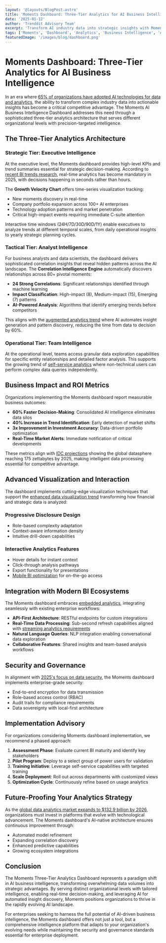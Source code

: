 ```yaml
---
layout: '@layouts/BlogPost.astro'
title: 'Moments Dashboard: Three-Tier Analytics for AI Business Intelligence'
date: '2025-01-12'
author: 'Trenddit Advisory Team'
excerpt: 'Transform AI industry data into strategic insights with Moments three-tier analytics dashboard featuring real-time KPIs, correlation intelligence, and factor analysis across strategic, tactical, and operational levels.'
tags: ['Moments', 'Dashboard', 'Analytics', 'Business Intelligence', 'AI Intelligence', 'Enterprise Strategy', 'Data Visualization']
featuredImage: '/images/blog/dashboard.png'
---
```


# Moments Dashboard: Three-Tier Analytics for AI Business Intelligence

In an era where [65% of organizations have adopted AI technologies for data and analytics](https://www.pwc.com/us/en/tech-effect/ai-analytics/ai-predictions.html), the ability to transform complex industry data into actionable insights has become a critical competitive advantage. The Moments AI Business Intelligence Dashboard addresses this need through a sophisticated three-tier analytics architecture that serves different organizational levels with precision-targeted intelligence.

## The Three-Tier Analytics Architecture

### Strategic Tier: Executive Intelligence

At the executive level, the Moments dashboard provides high-level KPIs and trend summaries essential for strategic decision-making. According to [recent BI trends research](https://www.thoughtspot.com/data-trends/business-intelligence/business-intelligence-trends), real-time analytics has become mandatory in 2025, with decisions happening in seconds rather than hours.

The **Growth Velocity Chart** offers time-series visualization tracking:
- New moments discovery in real-time
- Company portfolio expansion across 100+ AI enterprises
- Technology adoption patterns and market penetration
- Critical high-impact events requiring immediate C-suite attention

Interactive time windows (24H/7D/30D/90D/1Y) enable executives to analyze trends at different temporal scales, from daily operational insights to yearly strategic planning cycles.

### Tactical Tier: Analyst Intelligence

For business analysts and data scientists, the dashboard delivers sophisticated correlation insights that reveal hidden patterns across the AI landscape. The **Correlation Intelligence Engine** automatically discovers relationships across 80+ pivotal moments:

- **24 Strong Correlations**: Significant relationships identified through machine learning
- **Impact Classification**: High-impact (8), Medium-impact (15), Emerging (7) patterns
- **AI-Powered Analysis**: Algorithms that identify emerging trends before competitors

This aligns with the [augmented analytics trend](https://www.rib-software.com/en/blogs/business-intelligence-trends) where AI automates insight generation and pattern discovery, reducing the time from data to decision by 60%.

### Operational Tier: Team Intelligence

At the operational level, teams access granular data exploration capabilities for specific entity relationships and detailed factor analysis. This supports the growing trend of [self-service analytics](https://www.boldbi.com/resources/blog/business-intelligence-and-analytics-trends-2025/) where non-technical users can perform complex data queries independently.

## Business Impact and ROI Metrics

Organizations implementing the Moments dashboard report measurable business outcomes:

- **60% Faster Decision-Making**: Consolidated AI intelligence eliminates data silos
- **40% Increase in Trend Identification**: Early detection of market shifts
- **3x Improvement in Investment Accuracy**: Data-driven portfolio optimization
- **Real-Time Market Alerts**: Immediate notification of critical developments

These metrics align with [IDC projections](https://www.coherentsolutions.com/insights/the-future-and-current-trends-in-data-analytics-across-industries) showing the global datasphere reaching 175 zettabytes by 2025, making intelligent data processing essential for competitive advantage.

## Advanced Visualization and Interaction

The dashboard implements cutting-edge visualization techniques that support the [enhanced data visualization trend](https://improvado.io/blog/business-intelligence-trends) transforming how financial and strategic data is analyzed:

### Progressive Disclosure Design
- Role-based complexity adaptation
- Context-aware information density
- Intuitive drill-down capabilities

### Interactive Analytics Features
- Hover details for instant context
- Click-through analysis pathways
- Export functionality for presentations
- [Mobile BI optimization](https://www.yellowfinbi.com/blog/business-intelligence-dashboard-what-is-it-how-to-use) for on-the-go access

## Integration with Modern BI Ecosystems

The Moments dashboard embraces [embedded analytics](https://www.techtarget.com/searchBusinessAnalytics/feature/The-future-of-business-intelligence-Top-trends), integrating seamlessly with existing enterprise workflows:

- **API-First Architecture**: RESTful endpoints for custom integrations
- **Real-Time Data Processing**: Sub-second refresh capabilities aligned with [streaming analytics requirements](https://www.qlik.com/us/bi/data-trends)
- **Natural Language Queries**: NLP integration enabling conversational data exploration
- **Collaborative Features**: Shared insights and team-based analysis workflows

## Security and Governance

In alignment with [2025's focus on data security](https://erpsoftwareblog.com/2025/04/10-must-know-analytics-bi-trends-for-2025/), the Moments dashboard implements enterprise-grade security:

- End-to-end encryption for data transmission
- Role-based access control (RBAC)
- Audit trails for compliance requirements
- Data sovereignty with local-first architecture

## Implementation Advisory

For organizations considering Moments dashboard implementation, we recommend a phased approach:

1. **Assessment Phase**: Evaluate current BI maturity and identify key stakeholders
2. **Pilot Program**: Deploy to a select group of power users for validation
3. **Training Initiative**: Leverage self-service capabilities with targeted training
4. **Scale Deployment**: Roll out across departments with customized views
5. **Optimization Cycle**: Continuously refine based on usage analytics

## Future-Proofing Your Analytics Strategy

As the [global data analytics market expands to $132.9 billion by 2026](https://www.coherentsolutions.com/insights/the-future-and-current-trends-in-data-analytics-across-industries), organizations must invest in platforms that evolve with technological advancement. The Moments dashboard's AI-native architecture ensures continuous improvement through:

- Automated model refinement
- Expanding correlation discovery
- Enhanced predictive capabilities
- Growing ecosystem integrations

## Conclusion

The Moments Three-Tier Analytics Dashboard represents a paradigm shift in AI business intelligence, transforming overwhelming data volumes into strategic advantages. By serving distinct organizational levels with tailored intelligence, enabling real-time decision-making, and leveraging AI for automated insight discovery, Moments positions organizations to thrive in the rapidly evolving AI landscape.

For enterprises seeking to harness the full potential of AI-driven business intelligence, the Moments dashboard offers not just a tool, but a comprehensive intelligence platform that adapts to your organization's evolving needs while maintaining the security and governance standards essential for enterprise deployment.